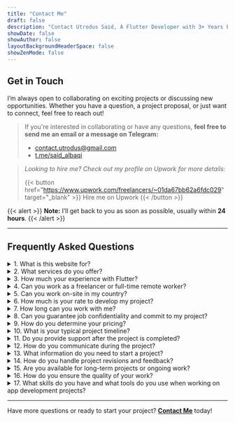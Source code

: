 ```yaml
---
title: "Contact Me"
draft: false
description: "Contact Utrodus Said, A Flutter Developer with 3+ Years Experience"
showDate: false
showAuthor: false
layoutBackgroundHeaderSpace: false
showZenMode: false
---
```



## Get in Touch

I’m always open to collaborating on exciting projects or discussing new opportunities. Whether you have a question, a project proposal, or just want to connect, feel free to reach out!



> If you're interested in collaborating or have any questions, **feel free to send me an email or a message on Telegram:**
> - [contact.utrodus@gmail.com](mailto:contact.utrodus@gmail.com)
> - [t.me/said_albaqi](https://t.me/said_albaqi)



> *Looking to hire me? Check out my profile on Upwork for more details:*
> 
> {{< button href="https://www.upwork.com/freelancers/~01da67bb62a6fdc029" target="_blank" >}}
 Hire me on Upwork
{{< /button >}}

{{< alert >}}
**Note:** I’ll get back to you as soon as possible, usually within **24 hours**.
{{< /alert >}}

--- 

## Frequently Asked Questions

<details>
  <summary>1. What is this website for?</summary>

This website is a place where I share my insights and writings related to software development with Dart and Flutter. It's also a platform to showcase my work in application development, allowing potential clients and collaborators to explore my portfolio and projects.

</details>

<details>
  <summary>2. What services do you offer?</summary>

I specialize in developing high-quality Flutter applications for both mobile and web platforms. My services include:

- **Custom App Development**: Developing Apps to meet your specific business needs.
- **App Maintenance & Support**: Ongoing support to ensure your app runs smoothly.
- **Performance Optimization**: Enhancing app speed and efficiency.
- **Integration Services**: Connecting your app with third-party APIs and services.

</details>

<details>
  <summary>3. How much your experience with Flutter?</summary>

I have 3+ years of experience working with Flutter, during which I’ve successfully completed numerous projects ranging from startups to established businesses. My expertise includes:

- Building responsive and scalable applications.
- Implementing state management solutions like Provider and Bloc.
- Integrating RESTful APIs and Firebase services.
- Ensuring cross-platform compatibility for both iOS, Android, and Web.

</details>



<details>
  <summary>4. Can you work as a freelancer or full-time remote worker?</summary>

Yes, I am available for freelance and remote work. I have been working remotely for several years and have collaborated with several clients.

</details>

<details>
  <summary>5. Can you work on-site in my country?</summary>

Sorry ✌🏻, for now, I am only available for remote work.

</details>

<details>
  <summary>6. How much is your rate to develop my project?</summary>

My rate depends on the complexity and requirements of the project. After discussing your project’s specifics, I will provide a detailed quote that aligns with your needs and budget.

</details>

<details>
  <summary>7. How long can you work with me?</summary>

I am open to both short-term and long-term collaborations. Whether you need a quick project or ongoing support, I can adjust according to your requirements.

</details>

<details>
  <summary>8. Can you guarantee job confidentiality and commit to my project?</summary>

Yes, I take confidentiality seriously and can sign non-disclosure agreements (NDAs) if necessary. I am fully committed to delivering the best results for your project.

</details>

<details>
  <summary>9. How do you determine your pricing?</summary>

My pricing is based on the scope and complexity of the project. Factors include:

- **Project Size**: Larger projects with more features may require a higher budget.
- **Timeline**: Expedited timelines might incur additional costs.
- **Special Requirements**: Unique functionalities or integrations can affect pricing.
- **Maintenance Needs**: Ongoing support and updates are billed separately.

I provide detailed quotes after discussing your project requirements to ensure transparency and fairness.

</details>

<details>
  <summary>10. What is your typical project timeline?</summary>

Project timelines vary depending on the complexity and scope. A typical Flutter app development project may take:

- **Simple Apps**: 4-6 weeks
- **Medium Complexity Apps**: 8-12 weeks
- **Complex Apps**: 16+ weeks

I always strive to deliver quality work within the agreed timeframe and keep you updated on the progress.

</details>

<details>
  <summary>11. Do you provide support after the project is completed?</summary>

Yes, I offer post-launch support and maintenance services to ensure your app remains up-to-date and functions smoothly. This includes:

- **Bug Fixes**: Addressing any issues that arise after launch.
- **Updates**: Implementing new features or enhancements based on your feedback.
- **Performance Monitoring**: Ensuring optimal app performance over time.

Support packages can be customized based on your needs.

</details>

<details>
  <summary>12. How do you communicate during the project?</summary>

Effective communication is key to a successful project. I use the following channels to stay in touch:

- **Email**: For detailed updates and documentation.
- **Messaging Apps**: Such as Slack or WhatsApp for quick queries and updates.
- **Video Calls**: Regular meetings via Zoom or Google Meet to discuss progress and address any concerns.
- **Project Management Tools**: Like Trello or Jira to track tasks and milestones.

I’m committed to keeping you informed and involved throughout the development process.

</details>

<details>
  <summary>13. What information do you need to start a project?</summary>

To kickstart your project, I typically require:

- **Project Brief**: An overview of your app idea and objectives.
- **Design Assets**: Wireframes, mockups, or any existing design materials.
- **Functional Requirements**: Detailed features and functionalities you expect.
- **API Documentation**: If your app needs to integrate with external services.
- **Timeline & Budget**: Your desired project timeline and budget constraints.

Providing detailed information upfront helps in delivering a more accurate proposal and efficient development process.

</details>

<details>
  <summary>14. How do you handle project revisions and feedback?</summary>

I encourage regular feedback to ensure the project aligns with your vision. The process includes:

- **Review Phases**: Scheduled points in the project to review progress and provide feedback.
- **Revisions**: Implementing changes based on your input within the agreed scope.
- **Flexibility**: Accommodating reasonable changes to enhance the project outcome.

Clear and constructive feedback helps in achieving the best possible results.

</details>

<details>
  <summary>15. Are you available for long-term projects or ongoing work?</summary>

Absolutely! I’m open to both short-term and long-term collaborations. Whether you need a single app developed or ongoing support for multiple projects, I can accommodate your needs and scale accordingly.

</details>

<details>
  <summary>16. How do you ensure the quality of your work?</summary>

Quality is a top priority. I ensure it through:

- **Code Reviews**: Regularly reviewing code for best practices and efficiency.
- **Testing**: Comprehensive testing, including unit tests, integration tests, and user acceptance testing.
- **Continuous Learning**: Staying updated with the latest Flutter updates and industry standards.
- **Client Feedback**: Incorporating your feedback to refine and enhance the app.

My goal is to deliver robust, reliable, and user-friendly applications that exceed your expectations.

</details>
<details>
  <summary>17. What skills do you have and what tools do you use when working on app development projects?</summary>

**Skills:**

- **Proficient:** `Dart, Flutter, State Management (BLoC, Provider, GetX, setState, Inherited Widget), Stacked Framework, Architecture Patterns (Clean Architecture, MVVM, BLoC Pattern), Design Pattern, Clean Code, RESTful API Integration, Responsive Design, Flutter Animation, Flutter Dev Tools, Firebase, Unit Testing, Widget Testing, Git, Github, Cross-platform app development, Flutter Flow.`
- **Familiar:** `Integration Testing, Continuous Integration, Continuous Deployment, Research and Development, Technical Documentation, Java, Python, Fast API, Agile Development, Project Management (Jira, Trello).`

**Tools:**

- `Visual Studio Code`: Used for writing and developing application code.
- `Android Studio`: For Android app development, debugging, and emulation.
- `Xcode`: For iOS app development and testing.
- `Flutter Flow`: A visual design and development tool for Flutter apps.
- `Figma`: Used for UI/UX design and prototyping.
- `Google Chrome`: The primary browser for web app testing.
- `Firebase Console`: For backend integration, authentication, and database management.
- `Postman`: A tool to test and manage APIs integrated into the app.
- `GitHub`: A platform to store, version control, and collaborate on code development.
- `Trello and Jira`: Project management tools for tracking tasks and project progress.
- `Slack and Zoom`: Used for communication and meetings with clients or the team.
  
</details>


---

Have more questions or ready to start your project? [**Contact Me**](#get-in-touch) today!



